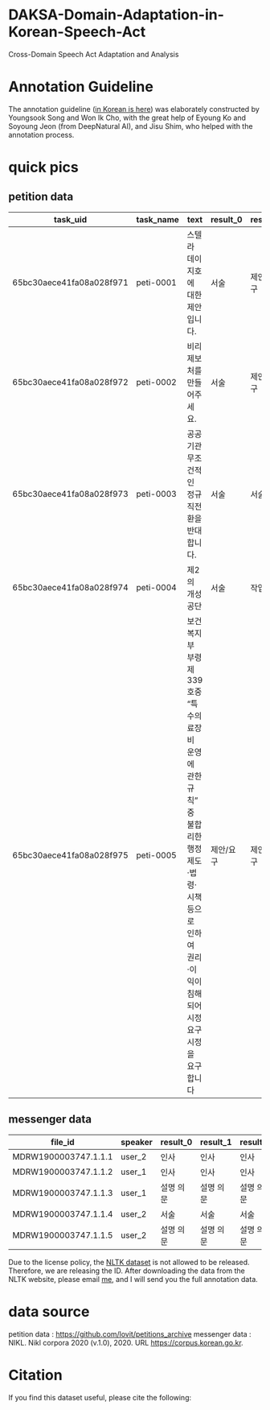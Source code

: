 # DAKSA-Domain-Adaptation-in-Korean-Speech-Act
Cross-Domain Speech Act Adaptation and Analysis


# Annotation Guideline
The annotation guideline ([in Korean is here](https://docs.google.com/document/d/1UapqM8PZBNlVCyBwxUnLqsGmfb6KD9lHzEfjWDqhGHc/edit?usp=sharing)) was elaborately constructed by Youngsook Song and Won Ik Cho, with the great help of Eyoung Ko and Soyoung Jeon (from DeepNatural AI), and Jisu Shim, who helped with the annotation process.


# quick pics

## petition data   

| task_uid | task_name | text | result_0 | result_1 | result_2 | result_3 | result_4 | Major_voting_ko | Major_voting_en | Major_voting |
| --- | --- | --- | --- | --- | --- | --- | --- | --- | --- | --- |
| 65bc30aece41fa08a028f971 | peti-0001 | 스텔라 데이지호에 대한 제안입니다. | 서술 | 제안/요구 | 서술 | 서술 | 서술 | 서술 | statement | 6 |
| 65bc30aece41fa08a028f972 | peti-0002 | 비리제보처를 만들어주세요. | 서술 | 제안/요구 | 제안/요구 | 제안/요구 | 제안/요구 | 제안/요구 | suggestion/request | 7 |
| 65bc30aece41fa08a028f973 | peti-0003 | 공공기관 무조건적인 정규직전환을 반대합니다. | 서술 | 서술 | 제안/요구 | 제안/요구 | 제안/요구 | 제안/요구 | suggestion/request | 7 |
| 65bc30aece41fa08a028f974 | peti-0004 | 제2의 개성공단 | 서술 | 작업불가 | 제안/요구 | 서술 | 작업불가 | 서술 | statement | 6 |
| 65bc30aece41fa08a028f975 | peti-0005 | 보건복지부 부령 제339호중 “특수의료장비 운영에 관한 규칙” 중 불합리한 행정제도·법령·시책 등으로 인하여 권리·이익이 침해되어 시정요구시정을 요구합니다 | 제안/요구 | 제안/요구 | 제안/요구 | 제안/요구 | 제안/요구 | 제안/요구 | suggestion/request | 7 |

## messenger data

| file_id | speaker | result_0 | result_1 | result_2 | result_3 | result_4 | Major_voting_ko | Major_voting_en | Major_voting |
| --- | --- | --- | --- | --- | --- | --- | --- | --- | --- |
| MDRW1900003747.1.1.1 | user_2 | 인사 | 인사 | 인사 | 인사 | 인사 | 인사 | greeting | 3 |
| MDRW1900003747.1.1.2 | user_1 | 인사 | 인사 | 인사 | 인사 | 인사 | 인사 | greeting | 3 |
| MDRW1900003747.1.1.3 | user_1 | 설명 의문 | 설명 의문 | 설명 의문 | 설명 의문 | 설명 의문 | 설명 의문 | wh-question | 8 |
| MDRW1900003747.1.1.4 | user_2 | 서술 | 서술 | 서술 | 서술 | 서술 | 서술 | statement | 6 |
| MDRW1900003747.1.1.5 | user_2 | 설명 의문 | 설명 의문 | 설명 의문 | 설명 의문 | 설명 의문 | 설명 의문 | wh-question | 8 |

Due to the license policy, the [NLTK dataset](https://kli.korean.go.kr/corpus/main/requestMain.do?lang=ko) is not allowed to be released. Therefore, we are releasing the ID. After downloading the data from the NLTK website, please email [me](klanguage1004@gmail.com), and I will send you the full annotation data.    


# data source
 petition data : https://github.com/lovit/petitions_archive
 messenger data : NIKL. Nikl corpora 2020 (v.1.0), 2020. URL https://corpus.korean.go.kr.


# Citation
If you find this dataset useful, please cite the following:
